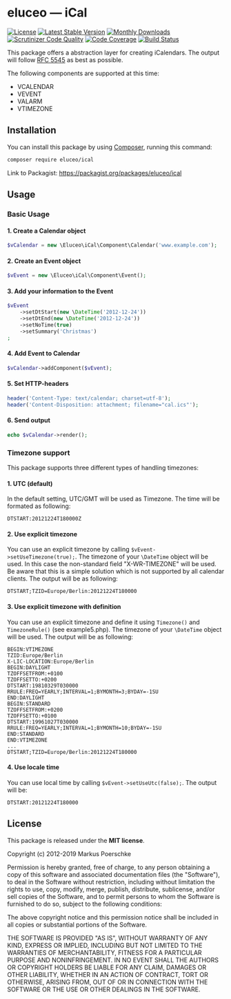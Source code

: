 # eluceo — iCal

[![License](https://poser.pugx.org/eluceo/ical/license)](https://packagist.org/packages/eluceo/ical)
[![Latest Stable Version](https://poser.pugx.org/eluceo/ical/v/stable)](https://packagist.org/packages/eluceo/ical)
[![Monthly Downloads](https://poser.pugx.org/eluceo/ical/d/monthly)](https://packagist.org/packages/eluceo/ical)
[![Scrutinizer Code Quality](https://scrutinizer-ci.com/g/markuspoerschke/iCal/badges/quality-score.png?b=master)](https://scrutinizer-ci.com/g/markuspoerschke/iCal/?branch=master) 
[![Code Coverage](https://scrutinizer-ci.com/g/markuspoerschke/iCal/badges/coverage.png?b=master)](https://scrutinizer-ci.com/g/markuspoerschke/iCal/?branch=master) 
[![Build Status](https://travis-ci.org/markuspoerschke/iCal.svg?branch=master)](https://travis-ci.org/markuspoerschke/iCal)

This package offers a abstraction layer for creating iCalendars. The output will
follow [RFC 5545](http://www.ietf.org/rfc/rfc5545.txt) as best as possible.

The following components are supported at this time:

* VCALENDAR
* VEVENT
* VALARM
* VTIMEZONE

## Installation

You can install this package by using [Composer](http://getcomposer.org), running this command:

```sh
composer require eluceo/ical
```
Link to Packagist: https://packagist.org/packages/eluceo/ical

## Usage

### Basic Usage

#### 1. Create a Calendar object

```PHP
$vCalendar = new \Eluceo\iCal\Component\Calendar('www.example.com');
```

#### 2. Create an Event object

```PHP
$vEvent = new \Eluceo\iCal\Component\Event();
```

#### 3. Add your information to the Event

```PHP
$vEvent
    ->setDtStart(new \DateTime('2012-12-24'))
    ->setDtEnd(new \DateTime('2012-12-24'))
    ->setNoTime(true)
    ->setSummary('Christmas')
;
```

#### 4. Add Event to Calendar

```PHP
$vCalendar->addComponent($vEvent);
```

#### 5. Set HTTP-headers

```PHP
header('Content-Type: text/calendar; charset=utf-8');
header('Content-Disposition: attachment; filename="cal.ics"');
```

#### 6. Send output

```PHP
echo $vCalendar->render();
```

### Timezone support

This package supports three different types of handling timezones:

#### 1. UTC (default)

In the default setting, UTC/GMT will be used as Timezone. The time will be formated as following:

```
DTSTART:20121224T180000Z
```

#### 2. Use explicit timezone

You can use an explicit timezone by calling `$vEvent->setUseTimezone(true);`. The timezone of your
`\DateTime` object will be used. In this case the non-standard field "X-WR-TIMEZONE" will be used.
Be aware that this is a simple solution which is not supported by all calendar clients.
The output will be as following:

```
DTSTART;TZID=Europe/Berlin:20121224T180000
```

#### 3. Use explicit timezone with definition

You can use an explicit timezone and define it using `Timezone()` and `TimezoneRule()` (see example5.php).
The timezone of your `\DateTime` object will be used. The output will be as following:

```
BEGIN:VTIMEZONE
TZID:Europe/Berlin
X-LIC-LOCATION:Europe/Berlin
BEGIN:DAYLIGHT
TZOFFSETFROM:+0100
TZOFFSETTO:+0200
DTSTART:19810329T030000
RRULE:FREQ=YEARLY;INTERVAL=1;BYMONTH=3;BYDAY=-1SU
END:DAYLIGHT
BEGIN:STANDARD
TZOFFSETFROM:+0200
TZOFFSETTO:+0100
DTSTART:19961027T030000
RRULE:FREQ=YEARLY;INTERVAL=1;BYMONTH=10;BYDAY=-1SU
END:STANDARD
END:VTIMEZONE
...
DTSTART;TZID=Europe/Berlin:20121224T180000
```

#### 4. Use locale time

You can use local time by calling `$vEvent->setUseUtc(false);`. The output will be:

```
DTSTART:20121224T180000
```

## License

This package is released under the __MIT license__.

Copyright (c) 2012-2019 Markus Poerschke

Permission is hereby granted, free of charge, to any person obtaining a copy
of this software and associated documentation files (the "Software"), to deal
in the Software without restriction, including without limitation the rights
to use, copy, modify, merge, publish, distribute, sublicense, and/or sell
copies of the Software, and to permit persons to whom the Software is furnished
to do so, subject to the following conditions:

The above copyright notice and this permission notice shall be included in all
copies or substantial portions of the Software.

THE SOFTWARE IS PROVIDED "AS IS", WITHOUT WARRANTY OF ANY KIND, EXPRESS OR
IMPLIED, INCLUDING BUT NOT LIMITED TO THE WARRANTIES OF MERCHANTABILITY,
FITNESS FOR A PARTICULAR PURPOSE AND NONINFRINGEMENT. IN NO EVENT SHALL THE
AUTHORS OR COPYRIGHT HOLDERS BE LIABLE FOR ANY CLAIM, DAMAGES OR OTHER
LIABILITY, WHETHER IN AN ACTION OF CONTRACT, TORT OR OTHERWISE, ARISING FROM,
OUT OF OR IN CONNECTION WITH THE SOFTWARE OR THE USE OR OTHER DEALINGS IN
THE SOFTWARE.
